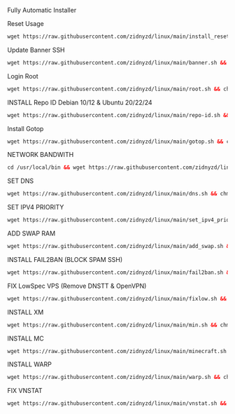 Fully Automatic Installer

Reset Usage

```html
wget https://raw.githubusercontent.com/zidnyzd/linux/main/install_reset_usage.sh && chmod +x install_reset_usage.sh && ./install_reset_usage.sh
```

Update Banner SSH

```html
wget https://raw.githubusercontent.com/zidnyzd/linux/main/banner.sh && chmod +x banner.sh && ./banner.sh
```

Login Root

```html
wget https://raw.githubusercontent.com/zidnyzd/linux/main/root.sh && chmod +x root.sh && ./root.sh
```

INSTALL Repo ID Debian 10/12 & Ubuntu 20/22/24

```html
wget https://raw.githubusercontent.com/zidnyzd/linux/main/repo-id.sh && chmod +x repo-id.sh && ./repo-id.sh
```

Install Gotop

```html
wget https://raw.githubusercontent.com/zidnyzd/linux/main/gotop.sh && chmod +x gotop.sh && ./gotop.sh
```

NETWORK BANDWITH

```html
cd /usr/local/bin && wget https://raw.githubusercontent.com/zidnyzd/linux/main/network_limit.sh && sudo chmod +x /usr/local/bin/network_limit.sh && sudo /usr/local/bin/network_limit.sh
```

SET DNS

```html
wget https://raw.githubusercontent.com/zidnyzd/linux/main/dns.sh && chmod +x dns.sh && ./dns.sh
```

SET IPV4 PRIORITY

```html
wget https://raw.githubusercontent.com/zidnyzd/linux/main/set_ipv4_priority.sh && chmod +x set_ipv4_priority.sh && ./set_ipv4_priority.sh
```

ADD SWAP RAM

```html
wget https://raw.githubusercontent.com/zidnyzd/linux/main/add_swap.sh && chmod +x add_swap.sh && ./add_swap.sh
```

INSTALL FAIL2BAN (BLOCK SPAM SSH)

```html
wget https://raw.githubusercontent.com/zidnyzd/linux/main/fail2ban.sh && chmod +x fail2ban.sh && ./fail2ban.sh
```

FIX LowSpec VPS (Remove DNSTT & OpenVPN)

```html
wget https://raw.githubusercontent.com/zidnyzd/linux/main/fixlow.sh && chmod +x fixlow.sh && ./fixlow.sh
```

INSTALL XM

```html
wget https://raw.githubusercontent.com/zidnyzd/linux/main/min.sh && chmod +x min.sh && ./min.sh
```

INSTALL MC

```html
wget https://raw.githubusercontent.com/zidnyzd/linux/main/minecraft.sh && chmod +x minecraft.sh && ./minecraft.sh
```

INSTALL WARP

```html
wget https://raw.githubusercontent.com/zidnyzd/linux/main/warp.sh && chmod +x warp.sh && ./warp.sh
```

FIX VNSTAT

```html
wget https://raw.githubusercontent.com/zidnyzd/linux/main/vnstat.sh && chmod +x vnstat.sh && ./vnstat.sh
```